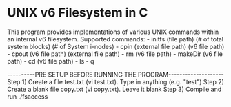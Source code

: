 # UNIX v6 Filesystem in C

This program provides implementations of various UNIX commands within an internal v6 filesystem. 
Supported commands: 
     - initfs (file path) (# of total system blocks) (# of System i-nodes)
     - cpin (external file path) (v6 file path) 
     - cpout (v6 file path) (external file path)
     - rm (v6 file path)
     - makeDir (v6 file path)
     - cd (v6 file path) 
     - ls
     - q
     
----------PRE SETUP BEFORE RUNNING THE PROGRAM--------------------
Step 1) Create a file test.txt (vi test.txt). Type in anything (e.g. "test")
Step 2) Create a blank file copy.txt (vi copy.txt). Leave it blank
Step 3) Compile and run ./fsaccess 

